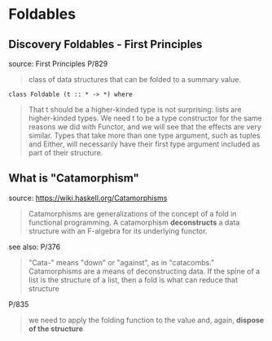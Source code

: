 # Foldables

## Discovery Foldables - First Principles

source: First Principles P/829

> class of data structures that can be folded to a summary value.

`class Foldable (t :: * -> *) where`

> That t should be a higher-kinded type is not surprising:
> lists are higher-kinded types. We need t to be a type constructor for the same reasons we did with Functor, and we will see that the effects are very similar.
> Types that take more than one type argument, such as tuples and Either, will necessarily have their first type argument included as part of their structure.

## What is "Catamorphism"

source: <https://wiki.haskell.org/Catamorphisms>

> Catamorphisms are generalizations of the concept of a fold in functional programming. A catamorphism **deconstructs** a data structure with an F-algebra for its underlying functor.

see also: P/376

> "Cata-" means "down" or "against", as in "catacombs." Catamorphisms are a means of
> deconstructing data.
> If the spine of a list is the structure of a list, then a fold is what can reduce
> that structure

P/835

> we need to apply the folding function to the value and, again, **dispose of the structure**
